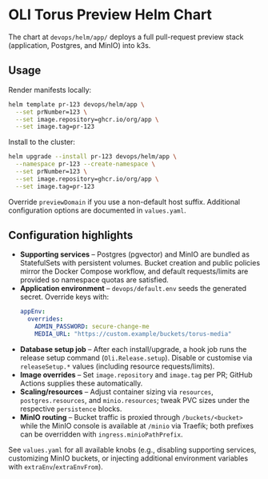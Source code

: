 # OLI Torus Preview Helm Chart

The chart at `devops/helm/app/` deploys a full pull-request preview stack (application, Postgres, and MinIO) into k3s.

## Usage

Render manifests locally:

```bash
helm template pr-123 devops/helm/app \
  --set prNumber=123 \
  --set image.repository=ghcr.io/org/app \
  --set image.tag=pr-123
```

Install to the cluster:

```bash
helm upgrade --install pr-123 devops/helm/app \
  --namespace pr-123 --create-namespace \
  --set prNumber=123 \
  --set image.repository=ghcr.io/org/app \
  --set image.tag=pr-123
```

Override `previewDomain` if you use a non-default host suffix. Additional configuration options are documented in `values.yaml`.

## Configuration highlights

- **Supporting services** – Postgres (pgvector) and MinIO are bundled as StatefulSets with persistent volumes. Bucket creation and public policies mirror the Docker Compose workflow, and default requests/limits are provided so namespace quotas are satisfied.
- **Application environment** – `devops/default.env` seeds the generated secret. Override keys with:
  ```yaml
  appEnv:
    overrides:
      ADMIN_PASSWORD: secure-change-me
      MEDIA_URL: "https://custom.example/buckets/torus-media"
  ```
- **Database setup job** – After each install/upgrade, a hook job runs the release setup command (`Oli.Release.setup`). Disable or customise via `releaseSetup.*` values (including resource requests/limits).
- **Image overrides** – Set `image.repository` and `image.tag` per PR; GitHub Actions supplies these automatically.
- **Scaling/resources** – Adjust container sizing via `resources`, `postgres.resources`, and `minio.resources`; tweak PVC sizes under the respective `persistence` blocks.
- **MinIO routing** – Bucket traffic is proxied through `/buckets/<bucket>` while the MinIO console is available at `/minio` via Traefik; both prefixes can be overridden with `ingress.minioPathPrefix`.

See `values.yaml` for all available knobs (e.g., disabling supporting services, customizing MinIO buckets, or injecting additional environment variables with `extraEnv`/`extraEnvFrom`).
